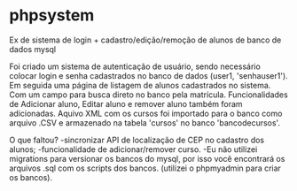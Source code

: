 # phpsystem
Ex de sistema de login + cadastro/edição/remoção de alunos de banco de dados mysql

Foi criado um sistema de autenticação de usuário, sendo necessário colocar login e senha cadastrados no banco de dados (user1, 'senhauser1').
Em seguida uma página de listagem de alunos cadastrados no sistema. Com um campo para busca direto no banco pela matrícula.
Funcionalidades de Adicionar aluno, Editar aluno e remover aluno também foram adicionadas.
Aquivo XML com os cursos foi importado para o banco como arquivo .CSV e armazenado na tabela 'cursos' no banco 'bancodecursos'.

O que faltou?
-sincronizar API de localização de CEP no cadastro dos alunos;
-funcionalidade de adicionar/remover curso.
-Eu não utilizei migrations para versionar os bancos do mysql, por isso você
encontrará os arquivos .sql com os scripts dos bancos. (utilizei o phpmyadmin para criar os bancos).
